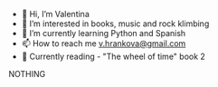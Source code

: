 - 👋 Hi, I’m Valentina
- 👀 I’m interested in books, music and rock klimbing
- 🌱 I’m currently learning Python and Spanish
- 📫 How to reach me v.hrankova@gmail.com 
- 📗 Currently reading - "The wheel of time" book 2

<!---
2Valentina2/2Valentina2 is a ✨ special ✨ repository because its `README.md` (this file) appears on your GitHub profile.
You can click the Preview link to take a look at your changes.
--->


NOTHING 